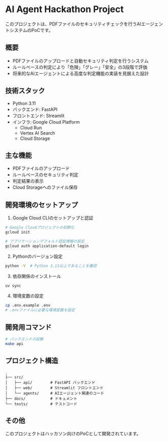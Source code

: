 # AI Agent Hackathon Project

このプロジェクトは、PDFファイルのセキュリティチェックを行うAIエージェントシステムのPoCです。

## 概要

- PDFファイルのアップロードと自動セキュリティ判定を行うシステム
- ルールベースの判定により「危険」「グレー」「安全」の3段階で評価
- 将来的なAIエージェントによる高度な判定機能の実装を見据えた設計

## 技術スタック

- Python 3.11
- バックエンド: FastAPI
- フロントエンド: Streamlit
- インフラ: Google Cloud Platform
  - Cloud Run
  - Vertex AI Search
  - Cloud Storage

## 主な機能

- PDFファイルのアップロード
- ルールベースのセキュリティ判定
- 判定結果の表示
- Cloud Storageへのファイル保存

## 開発環境のセットアップ

1. Google Cloud CLIのセットアップと認証
```bash
# Google Cloudプロジェクトの初期化
gcloud init

# アプリケーションデフォルト認証情報の設定
gcloud auth application-default login
```

2. Pythonのバージョン設定
```bash
python -V  # Python 3.11以上であることを確認
```

3. 依存関係のインストール
```bash
uv sync
```

4. 環境変数の設定
```bash
cp .env.example .env
# .envファイルに必要な環境変数を設定
```

## 開発用コマンド

```bash
# バックエンドの起動
make api
```

## プロジェクト構造

```
.
├── src/
│   ├── api/        # FastAPI バックエンド
│   ├── web/        # Streamlit フロントエンド
│   └── agents/     # AIエージェント関連のコード
├── docs/           # ドキュメント
└── tests/          # テストコード
```

## その他

このプロジェクトはハッカソン向けのPoCとして開発されています。
